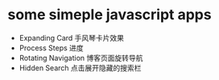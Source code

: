 # some simeple javascript apps

- Expanding Card 手风琴卡片效果
- Process Steps 进度
- Rotating Navigation 博客页面旋转导航
- Hidden Search 点击展开隐藏的搜索栏